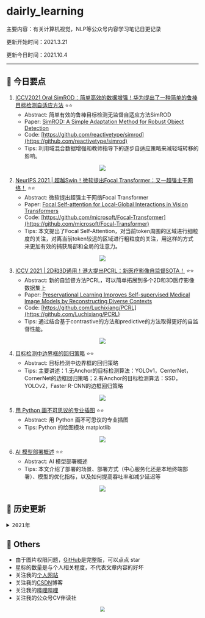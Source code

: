 # dairly_learning
主要内容：有关计算机视觉，NLP等公众号内容学习笔记日更记录

更新开始时间：2021.3.21

更新今日时间：2021.10.4

------





## :paperclip:  今日要点

1. [ICCV2021 Oral SimROD：简单高效的数据增强！华为提出了一种简单的鲁棒目标检测自适应方法](https://mp.weixin.qq.com/s/ioX3DVMUpuKsKt6eyFTwEg)         :star::star:
   - Abstract: 简单有效的鲁棒目标检测无监督自适应方法SimROD
   - Paper: [SimROD: A Simple Adaptation Method for Robust Object Detection](https://arxiv.org/abs/2107.13389)
   - Code: [https://github.com/reactivetype/simrod](https://github.com/reactivetype/simrod)
   - Tips:  利用域混合数据增强和教师指导下的逐步自适应策略来减轻域转移的影响。

<div align=center><img src="https://mmbiz.qpic.cn/mmbiz_png/BJbRvwibeSTvzEhsggGrJNm6s2uhPicOIiaUDkXnBmUwtfRib3rhAO1aRe1ZpibMxJ8dVPvsqgQC8zatJjc35H81VXA/640?wx_fmt=png&tp=webp&wxfrom=5&wx_lazy=1&wx_co=1" style='zoom:100%'>
</div>

2. [NeurIPS 2021 | 超越Swin！微软提出Focal Transformer：又一超强主干网络！](https://mp.weixin.qq.com/s/NOKMUS6JJOkJTb2SwTSA0w)       :star::star:
   - Abstract: 微软提出超强主干网络Focal Transformer
   - Paper: [Focal Self-attention for Local-Global Interactions in Vision Transformers](https://arxiv.org/abs/2107.00641)
   - Code: [https://github.com/microsoft/Focal-Transformer](https://github.com/microsoft/Focal-Transformer)
   - Tips: 本文提出了Focal Self-Attention，对当前token周围的区域进行细粒度的关注，对离当前token较远的区域进行粗粒度的关注，用这样的方式来更加有效的捕获局部和全局的注意力。

<div align=center><img src="https://mmbiz.qpic.cn/sz_mmbiz_jpg/gYUsOT36vfoVQDtNKjHffB2f00poQEHn1rg8OGxFXEKckZJib0WE0k8mzRggVFWy4wu4cH5fl78cIhgn9qYia2mw/640?wx_fmt=jpeg&tp=webp&wxfrom=5&wx_lazy=1&wx_co=1" style='zoom:100%'>
</div>




3. [ICCV 2021 | 2D和3D通用！港大提出PCRL：新医疗影像自监督SOTA！](https://mp.weixin.qq.com/s/7CwY_ngBvez2kAmW621rkw)       :star::star:
   - Abstract: 新的自监督方法PCRL，可以简单拓展到多个2D和3D医疗影像数据集上
   - Paper: [Preservational Learning Improves Self-supervised Medical Image Models by Reconstructing Diverse Contexts](https://arxiv.org/abs/2109.04379)
   - Code: [https://github.com/Luchixiang/PCRL](https://github.com/Luchixiang/PCRL)
   - Tips: 通过结合基于contrastive的方法和predictive的方法取得更好的自监督性能。

<div align=center><img src="https://mmbiz.qpic.cn/mmbiz_png/yNnalkXE7oWXs0TDrwSSlFHLd1cXdiaX3BtqsbnHxkpmeJQwBQqJQichP0R6LiarOxjKFA2lfHGurrclNlib6YP3Tg/640?wx_fmt=png&tp=webp&wxfrom=5&wx_lazy=1&wx_co=1" style='zoom:100%'>
</div>



4. [目标检测中边界框的回归策略](https://mp.weixin.qq.com/s/lC5iRYgOrmExaCoAAFvx7A)       :star::star:
   - Abstract:  目标检测中边界框的回归策略
   - Tips: 主要讲述：1.无Anchor的目标检测算法：YOLOv1，CenterNet，CornerNet的边框回归策略；2.有Anchor的目标检测算法：SSD，YOLOv2，Faster R-CNN的边框回归策略

<div align=center><img src="https://mmbiz.qpic.cn/mmbiz_jpg/gYUsOT36vfqkEd3rlEKAXRfVTLic5FBibIzrhsXXByxtER4ctLfjmxl4oO6k2PV9d3cjMyHR0SibNcZIe0xTuyQBA/640?wx_fmt=jpeg&tp=webp&wxfrom=5&wx_lazy=1&wx_co=1" style='zoom:100%'>
</div>



5. [用 Python 画不可思议的专业插图](https://mp.weixin.qq.com/s/KLOUvOneQdpCQT25tD89Eg)       :star::star:
   - Abstract: 用 Python 画不可思议的专业插图
   - Tips:  Python 的绘图模块 matplotlib

<div align=center><img src="https://mmbiz.qpic.cn/sz_mmbiz_jpg/gYUsOT36vfqX4zPvOw25FCYQa4xKRztWIaObucA0zheJ3njzxwsiaQ6STP0L8g4UK7fZwWOEQA69Tm9PJc1voRw/640?wx_fmt=jpeg&tp=webp&wxfrom=5&wx_lazy=1&wx_co=1" style='zoom:100%'>
</div>



6. [AI 模型部署概述](https://mp.weixin.qq.com/s/OIb5j3OHcgQKYB1l5qVGug)       :star::star:
   - Abstract: AI 模型部署概述
   - Tips: 本文介绍了部署的场景、部署方式（中心服务化还是本地终端部署）、模型的优化指标，以及如何提高吞吐率和减少延迟等

<div align=center><img src="https://mmbiz.qpic.cn/mmbiz_jpg/V2E1ll6kaTXbmJqRrnTwJaxZnhnY1zVODfvicm46WRvd7lB8KWtAaQV2H46pICw1NMjE4eGSh0c3kmibPEpCdBOA/640?wx_fmt=jpeg&tp=webp&wxfrom=5&wx_lazy=1&wx_co=1" style='zoom:100%'>
</div>






## :paperclip:  历史更新

<pre><details><summary>2021年</summary>
<details><summary>3月</summary>
    1. <a href="notes/202103/0321.md" target="_blank">公众号内容拓展学习笔记（2021.3.21）</a>
    2. <a href="notes/202103/0322.md" target="_blank">公众号内容拓展学习笔记（2021.3.22）</a>
    3. <a href="notes/202103/0323.md" target="_blank">公众号内容拓展学习笔记（2021.3.23）</a>
    4. <a href="notes/202103/0324.md" target="_blank">公众号内容拓展学习笔记（2021.3.24）</a>
    5. <a href="notes/202103/0325.md" target="_blank">公众号内容拓展学习笔记（2021.3.25）</a>
    6. <a href="notes/202103/0326.md" target="_blank">公众号内容拓展学习笔记（2021.3.26）</a>
    7. <a href="notes/202103/0327.md" target="_blank">公众号内容拓展学习笔记（2021.3.27）</a>
    8. <a href="notes/202103/0328.md" target="_blank">公众号内容拓展学习笔记（2021.3.28）</a>
    9. <a href="notes/202103/0329.md" target="_blank">公众号内容拓展学习笔记（2021.3.29）</a>
    10. <a href="notes/202103/0330.md" target="_blank">公众号内容拓展学习笔记（2021.3.30）</a>
    11. <a href="notes/202103/0331.md" target="_blank">公众号内容拓展学习笔记（2021.3.31）</a>
</details>
<details><summary>4月</summary>
    1. <a href="notes/202104/0401.md" target="_blank">公众号内容拓展学习笔记（2021.4.1）</a>
    2. <a href="notes/202104/0402.md" target="_blank">公众号内容拓展学习笔记（2021.4.2）</a>
    3. <a href="notes/202104/0403.md" target="_blank">公众号内容拓展学习笔记（2021.4.3）</a>
    4. <a href="notes/202104/0404.md" target="_blank">公众号内容拓展学习笔记（2021.4.4）</a>
    5. <a href="notes/202104/0405.md" target="_blank">公众号内容拓展学习笔记（2021.4.5）</a>
    6. <a href="notes/202104/0406.md" target="_blank">公众号内容拓展学习笔记（2021.4.6）</a>
    7. <a href="notes/202104/0407.md" target="_blank">公众号内容拓展学习笔记（2021.4.7）</a>
    8. <a href="notes/202104/0408.md" target="_blank">公众号内容拓展学习笔记（2021.4.8）</a>
    9. <a href="notes/202104/0409.md" target="_blank">公众号内容拓展学习笔记（2021.4.9）</a>
    10. <a href="notes/202104/0410.md" target="_blank">公众号内容拓展学习笔记（2021.4.10）</a>
    11. <a href="notes/202104/0411.md" target="_blank">公众号内容拓展学习笔记（2021.4.11）</a>
    12. <a href="notes/202104/0412.md" target="_blank">公众号内容拓展学习笔记（2021.4.12）</a>
    13. <a href="notes/202104/0413.md" target="_blank">公众号内容拓展学习笔记（2021.4.13）</a>
    14. <a href="notes/202104/0414.md" target="_blank">公众号内容拓展学习笔记（2021.4.14）</a>
    15. <a href="notes/202104/0415.md" target="_blank">公众号内容拓展学习笔记（2021.4.15）</a>
    16. <a href="notes/202104/0416.md" target="_blank">公众号内容拓展学习笔记（2021.4.16）</a>
    17. <a href="notes/202104/0417.md" target="_blank">公众号内容拓展学习笔记（2021.4.17）</a>
    18. <a href="notes/202104/0418.md" target="_blank">公众号内容拓展学习笔记（2021.4.18）</a>
    19. <a href="notes/202104/0419.md" target="_blank">公众号内容拓展学习笔记（2021.4.19）</a>
    20. <a href="notes/202104/0420.md" target="_blank">公众号内容拓展学习笔记（2021.4.20）</a>
    21. <a href="notes/202104/0421.md" target="_blank">公众号内容拓展学习笔记（2021.4.21）</a>
    22. <a href="notes/202104/0422.md" target="_blank">公众号内容拓展学习笔记（2021.4.22）</a>
    23. <a href="notes/202104/0423.md" target="_blank">公众号内容拓展学习笔记（2021.4.23）</a>
    24. <a href="notes/202104/0424.md" target="_blank">公众号内容拓展学习笔记（2021.4.24）</a>
    25. <a href="notes/202104/0425.md" target="_blank">公众号内容拓展学习笔记（2021.4.25）</a>
    26. <a href="notes/202104/0426.md" target="_blank">公众号内容拓展学习笔记（2021.4.26）</a>
    27. <a href="notes/202104/0427.md" target="_blank">公众号内容拓展学习笔记（2021.4.27）</a>
    28. <a href="notes/202104/0428.md" target="_blank">公众号内容拓展学习笔记（2021.4.28）</a>
    29. <a href="notes/202104/0429.md" target="_blank">公众号内容拓展学习笔记（2021.4.29）</a>
    30. <a href="notes/202104/0430.md" target="_blank">公众号内容拓展学习笔记（2021.4.30）</a>
</details>
<details><summary>5月</summary>
    1. <a href="notes/202105/0501.md" target="_blank">公众号内容拓展学习笔记（2021.5.1）</a>
    2. <a href="notes/202105/0502.md" target="_blank">公众号内容拓展学习笔记（2021.5.2）</a>
    3. <a href="notes/202105/0503.md" target="_blank">公众号内容拓展学习笔记（2021.5.3）</a>
    4. <a href="notes/202105/0504.md" target="_blank">公众号内容拓展学习笔记（2021.5.4）</a>
    5. <a href="notes/202105/0505.md" target="_blank">公众号内容拓展学习笔记（2021.5.5）</a>
    6. <a href="notes/202105/0506.md" target="_blank">公众号内容拓展学习笔记（2021.5.6）</a>
    7. <a href="notes/202105/0507.md" target="_blank">公众号内容拓展学习笔记（2021.5.7）</a>
    8. <a href="notes/202105/0508.md" target="_blank">公众号内容拓展学习笔记（2021.5.8）</a>
    9. <a href="notes/202105/0509.md" target="_blank">公众号内容拓展学习笔记（2021.5.9）</a>
    10. <a href="notes/202105/05010.md" target="_blank">公众号内容拓展学习笔记（2021.5.10）</a>
    11. <a href="notes/202105/05011.md" target="_blank">公众号内容拓展学习笔记（2021.5.11）</a>
    12. <a href="notes/202105/05012.md" target="_blank">公众号内容拓展学习笔记（2021.5.12）</a>
    13. <a href="notes/202105/05013.md" target="_blank">公众号内容拓展学习笔记（2021.5.13）</a>
    14. <a href="notes/202105/05014.md" target="_blank">公众号内容拓展学习笔记（2021.5.14）</a>
    15. <a href="notes/202105/05015.md" target="_blank">公众号内容拓展学习笔记（2021.5.15）</a>
    16. <a href="notes/202105/05016.md" target="_blank">公众号内容拓展学习笔记（2021.5.16）</a>
    17. <a href="notes/202105/05027.md" target="_blank">公众号内容拓展学习笔记（2021.5.27）</a>
</details>
<details><summary>9月</summary>
    1. <a href="notes/202109/0930.md" target="_blank">公众号内容拓展学习笔记（2021.9.30）</a>
</details>
<details><summary>10月</summary>
    1. <a href="notes/202110/1001.md" target="_blank">公众号内容拓展学习笔记（2021.10.1）</a>
    2. <a href="notes/202110/1002.md" target="_blank">公众号内容拓展学习笔记（2021.10.2）</a>
    3. <a href="notes/202110/1003.md" target="_blank">公众号内容拓展学习笔记（2021.10.3）</a>
    4. <a href="notes/202110/1004.md" target="_blank">公众号内容拓展学习笔记（2021.10.4）</a>
</details>
</pre>









## :paperclip:  Others

- 由于图片权限问题，[GitHub](https://github.com/xiaoxuebajie/dairly_learning)是完整版，可以点点 star
- 星标的数量是与个人相关程度，不代表文章内容的好坏
- 关注我的[个人网站](http://www.cvbds.cn/)
- 关注我的[CSDN](https://blog.csdn.net/xiaoxuebajie)博客
- 关注我的[哔哩哔哩](https://space.bilibili.com/424394389)
- 关注我的公众号CV伴读社

<div align=center><img src="https://img-blog.csdnimg.cn/202005031406335.jpg" style='zoom:80%'>
</div>